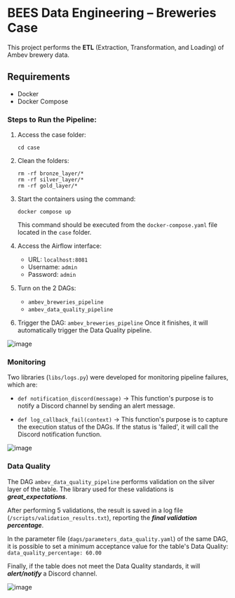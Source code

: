 # BEES Data Engineering – Breweries Case

This project performs the **ETL** (Extraction, Transformation, and Loading) of Ambev brewery data.

## Requirements

- Docker
- Docker Compose

### Steps to Run the Pipeline:

1. Access the case folder:
    ```
    cd case
    ```
2. Clean the folders:
    ```
    rm -rf bronze_layer/*
    rm -rf silver_layer/*
    rm -rf gold_layer/*
    ```
3. Start the containers using the command:
    ```
    docker compose up
    ```
   This command should be executed from the `docker-compose.yaml` file located in the `case` folder.

4. Access the Airflow interface:
    - URL: `localhost:8081`
    - Username: `admin`
    - Password: `admin`

5. Turn on the 2 DAGs:
    - `ambev_breweries_pipeline`
    - `ambev_data_quality_pipeline`

6. Trigger the DAG: `ambev_breweries_pipeline`
   Once it finishes, it will automatically trigger the Data Quality pipeline.

![image](https://github.com/user-attachments/assets/9bbfe253-7e49-4221-a242-7036b7173747)

### Monitoring

Two libraries (`libs/logs.py`) were developed for monitoring pipeline failures, which are:
- `def notification_discord(message)` -> This function's purpose is to notify a Discord channel by sending an alert message.

- `def log_callback_fail(context)` -> This function's purpose is to capture the execution status of the DAGs. If the status is 'failed', it will call the Discord notification function.

![image](https://github.com/user-attachments/assets/6183cc13-b189-4c28-841b-22d419a2a764)

### Data Quality

The DAG `ambev_data_quality_pipeline` performs validation on the silver layer of the table. The library used for these validations is ***great_expectations***.

After performing 5 validations, the result is saved in a log file (`/scripts/validation_results.txt`), reporting the ***final validation percentage***.

In the parameter file (`dags/parameters_data_quality.yaml`) of the same DAG, it is possible to set a minimum acceptance value for the table's Data Quality:
`data_quality_percentage: 60.00`

Finally, if the table does not meet the Data Quality standards, it will ***alert/notify*** a Discord channel.

![image](https://github.com/user-attachments/assets/5094cd7e-da3d-48a8-9c89-995c6c76e0b9)











